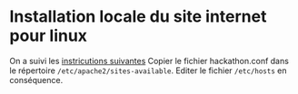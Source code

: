 # Installation locale du site internet pour linux

On a suivi les [instricutions suivantes](http://tuxtweaks.com/2009/07/how-to-configure-apache-linux/)
Copier le fichier hackathon.conf dans le répertoire `/etc/apache2/sites-available`.
Editer le fichier `/etc/hosts` en conséquence.
